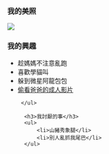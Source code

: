 <!DOCTYPE html>
<html>
<head>
       <meta charset="UTF-8"></meta>
       <title>請叫我彈彈</title>
</head>
<body>
     <h3>我的美照</h3> 
     <img src="https://www.facebook.com/photo.php?fbid=164929487833833&set=a.164929524500496&type=3&theater"></img>
     <h3>我的興趣</h3>
     <ul>
          <li>趁媽媽不注意亂跑</li>
          <li>喜歡學貓叫</li>
          <li>躲到微星阿龍包包</li>
          <li><a href="https://av6k.com/tea_1.html">偷看爸爸的成人影片<a/></li>

     </ul>

      <h3>我討厭的事</h3>
      <ul> 
          <li>山豬秀象腿</li>
          <li>別人亂抓我尾巴</li>
      </ul>

</body>
</html>
